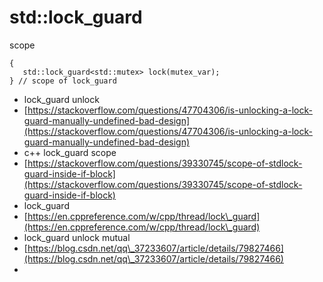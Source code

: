 # std::lock\_guard

scope

```
{
   std::lock_guard<std::mutex> lock(mutex_var);
} // scope of lock_guard
```

* lock\_guard unlock
* [https://stackoverflow.com/questions/47704306/is-unlocking-a-lock-guard-manually-undefined-bad-design](https://stackoverflow.com/questions/47704306/is-unlocking-a-lock-guard-manually-undefined-bad-design)
* c++ lock\_guard scope
* [https://stackoverflow.com/questions/39330745/scope-of-stdlock-guard-inside-if-block](https://stackoverflow.com/questions/39330745/scope-of-stdlock-guard-inside-if-block)
* lock\_guard
* [https://en.cppreference.com/w/cpp/thread/lock\_guard](https://en.cppreference.com/w/cpp/thread/lock\_guard)
* lock\_guard unlock mutual
* [https://blog.csdn.net/qq\_37233607/article/details/79827466](https://blog.csdn.net/qq\_37233607/article/details/79827466)
*



